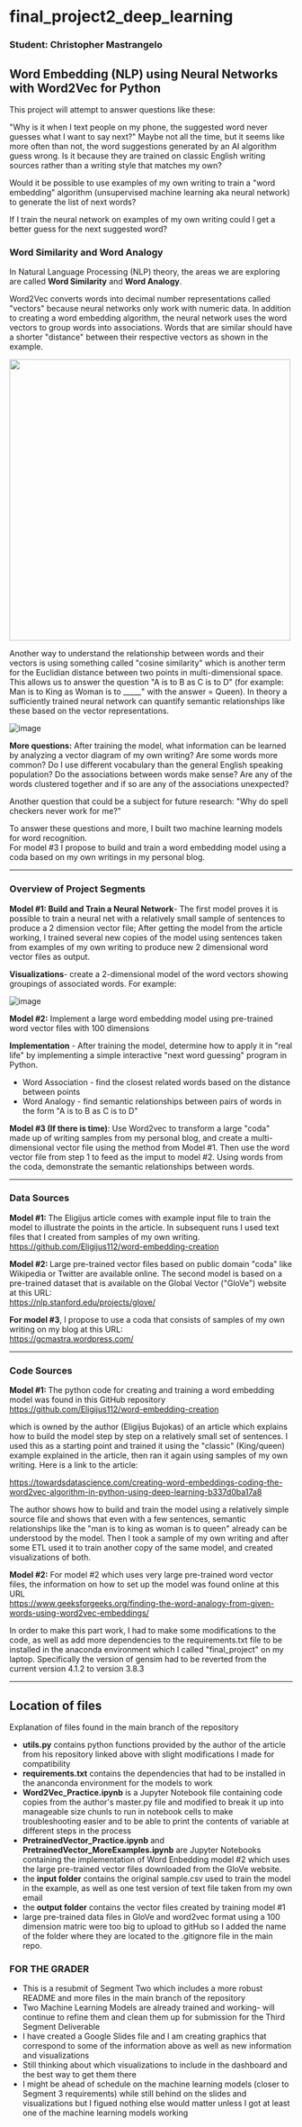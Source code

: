 # final_project2_deep_learning
### Student: Christopher Mastrangelo

## Word Embedding (NLP) using Neural Networks with Word2Vec for Python

This project will attempt to answer questions like these:  

"Why is it when I text people on my phone, the suggested word never guesses what I want to say next?"  Maybe not all the time, but it seems like more often than not, the word suggestions generated by an AI algorithm guess wrong.  Is it because they are trained on classic English writing sources rather than a writing style that matches my own?

Would it be possible to use examples of my own writing to train a "word embedding" algorithm (unsupervised machine learning aka neural network) to generate the list of next words? 

If I train the neural network on examples of my own writing could I get a better guess for the next suggested word? 

### Word Similarity and Word Analogy

In Natural Language Processing (NLP) theory, the areas we are exploring are called <b>Word Similarity</b> and <b>Word Analogy</b>. 

Word2Vec converts words into decimal number representations called "vectors" because neural networks only work with numeric data. In addition to creating a word embedding algorithm, the neural network uses the word vectors to group words into associations.  Words that are similar should have a shorter "distance" between their respective vectors as shown in the example.<br>

<img src="https://user-images.githubusercontent.com/86205000/143664921-d3b90053-6b75-489a-858d-603116b35933.png" width=500>

Another way to understand the relationship between words and their vectors is using something called "cosine similarity" which is another term for the Euclidian distance between two points in multi-dimensional space. This allows us to answer the question "A is to B as C is to D" (for example: Man is to King as Woman is to _____" with the answer = Queen). In theory a sufficiently trained neural network can quantify semantic relationships like these based on the vector representations.

![image](https://user-images.githubusercontent.com/86205000/142961015-928aa068-3485-4554-8b37-2b33955335de.png)

<b>More questions:</b> After training the model, what information can be learned by analyzing a vector diagram of my own writing?  Are some words more common?  Do I use  different vocabulary than the general English speaking population?  Do the associations between words make sense?  Are any of the words clustered together and if so are any of the associations unexpected?

Another question that could be a subject for future research: "Why do spell checkers never work for me?" 

To answer these questions and more, I built two machine learning models for word recognition.  
For model #3 I propose to build and train a word embedding model using a coda based on my own writings in my personal blog.

<hr>

### Overview of Project Segments

<b>Model #1: Build and Train a Neural Network</b>- The first model proves it is possible to train a neural net with a relatively small sample of sentences to produce a 2 dimension vector file; After getting the model from the article working, I trained several new copies of the model using sentences taken from examples of my own writing to produce new 2 dimensional word vector files as output. 

<b>Visualizations</b>- create a 2-dimensional model of the word vectors showing groupings of associated words. For example: 

![image](https://user-images.githubusercontent.com/86205000/143665580-c1e0dd9d-34e5-4096-936e-db142cfe09a5.png)

<b>Model #2:</b> Implement a large word embedding model using pre-trained word vector files with 100 dimensions

<b>Implementation</b> - After training the model, determine how to apply it in "real life" by implementing a simple interactive "next word guessing" program in Python.
- Word Association - find the closest related words based on the distance between points
- Word Analogy - find semantic relationships between pairs of words in the form "A is to B as C is to D"

<b>Model #3 (If there is time)</b>: Use Word2vec to transform a large "coda" made up of writing samples from my personal blog, and create a multi-dimensional vector file using the method from Model #1.  Then use the word vector file from step 1 to feed as the imput to model #2.  Using words from the coda, demonstrate the semantic relationships between words.
<hr>
  
### Data Sources

<b>Model #1: </b>The Eligijus article comes with example input file to train the model to illustrate the points in the article.  In subsequent runs I used text files that I created from samples of my own writing.<br>
https://github.com/Eligijus112/word-embedding-creation

<b>Model #2: </b>Large pre-trained vector files based on public domain "coda" like Wikipedia or Twitter are available online.  The second model is based on a pre-trained dataset that is available on the Global Vector ("GloVe") website at this URL:
<br>https://nlp.stanford.edu/projects/glove/

<b>For model #3</b>, I propose to use a coda that consists of samples of my own writing on my blog at this URL:<br>
<a href="https://gcmastra.wordpress.com/" target="_blank">https://gcmastra.wordpress.com/</a>

<hr>

### Code Sources

<b>Model #1: </b>The python code for creating and training a word embedding model was found in this GitHub repository
https://github.com/Eligijus112/word-embedding-creation

which is owned by the author (Eligijus Bujokas) of an article which explains how to build the model step  by step on a relatively small set of sentences. 
I used this as a starting point and trained it using the "classic" (King/queen) example explained in the article, then ran it again using samples of my own writing.
Here is a link to the article:

https://towardsdatascience.com/creating-word-embeddings-coding-the-word2vec-algorithm-in-python-using-deep-learning-b337d0ba17a8

The author shows how to build and train the model using a relatively simple source file and shows that even with a few sentences, semantic relationships like the "man is to king as woman is to queen" already can be understood by the model.  Then I took a sample of my own writing and after some ETL used it to train another copy of the same model, and created visualizations of both.

<b>Model #2:</b> For model #2 which uses very large pre-trained word vector files, the information on how to set up the model was found online at this URL<br>
https://www.geeksforgeeks.org/finding-the-word-analogy-from-given-words-using-word2vec-embeddings/

In order to make this part work, I had to make some modifications to the code, as well as add more dependencies to the requirements.txt file to be installed in the anaconda environment which I called "final_project" on my laptop. Specifically the version of gensim had to be reverted from the current version 4.1.2 to version 3.8.3

<hr>



## Location of files

Explanation of files found in the main branch of the repository
- <b>utils.py</b> contains python functions provided by the author of the article from his repository linked above with slight modifications I made for compatibility
- <b>requirements.txt</b> contains the dependencies that had to be installed in the ananconda environment for the models to work 
- <b>Word2Vec_Practice.ipynb</b> is a Jupyter Notebook file containing code copies from the author's master.py file and modified to break it up into manageable size chunls to run in notebook cells to make troubleshooting easier and to be able to print the contents of variable at different steps in the process
- <b>PretrainedVector_Practice.ipynb</b> and <b>PretrainedVector_MoreExamples.ipynb</b> are Jupyter Notebooks containing the implementation of Word Enbedding model #2 which uses the large pre-trained vector files downloaded from the GloVe website.
- the <b>input folder</b> contains the original sample.csv used to train the model in the example, as well as one test version of text file taken from my own email
- the <b>output folder</b> contains the vector files created by training model #1
- large pre-trained data files in GloVe and word2vec format using a 100 dimension matric were too big to upload to gitHub so I added the name of the folder where they are located to the .gitignore file in the main repo. 

### FOR THE GRADER
- This is a resubmit of Segment Two which includes a more robust README and more files in the main branch of the repository
- Two Machine Learning Models are already trained and working- will continue to refine them and clean them up for submission for the Third Segment Deliverable
- I have created a Google Slides file and I am creating graphics that correspond to some of the information above as well as new information and visualizations
- Still thinking about which visualizations to include in the dashboard and the best way to get them there
- I might be ahead of schedule on the machine learning models (closer to Segment 3 requirements) while still behind on the slides and visualizations but I figued nothing else would matter unless I got at least one of the machine learning models working
